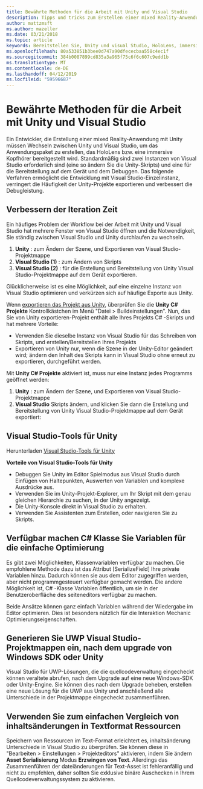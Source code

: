 ```yaml
---
title: Bewährte Methoden für die Arbeit mit Unity und Visual Studio
description: Tipps und tricks zum Erstellen einer mixed Reality-Anwendung mit Unity und Visual Studio den Workflow zu optimieren.
author: mattzmsft
ms.author: mazeller
ms.date: 03/21/2018
ms.topic: article
keywords: Bereitstellen Sie, Unity und visual Studio, HoloLens, immersive Kopfhörer
ms.openlocfilehash: 80a533851b3bee0d747a90dfececbaa558c4ec1f
ms.sourcegitcommit: 384b0087899cd835a3a965f75c6f6c607c9edd1b
ms.translationtype: MT
ms.contentlocale: de-DE
ms.lasthandoff: 04/12/2019
ms.locfileid: "59596687"
---
```

# <a name="best-practices-for-working-with-unity-and-visual-studio"></a>Bewährte Methoden für die Arbeit mit Unity und Visual Studio

Ein Entwickler, die Erstellung einer mixed Reality-Anwendung mit Unity müssen Wechseln zwischen Unity und Visual Studio, um das Anwendungspaket zu erstellen, das HoloLens bzw. eine immersive Kopfhörer bereitgestellt wird. Standardmäßig sind zwei Instanzen von Visual Studio erforderlich sind (eine so ändern Sie die Unity-Skripts) und eine für die Bereitstellung auf dem Gerät und dem Debuggen. Das folgende Verfahren ermöglicht die Entwicklung mit Visual Studio-Einzelinstanz, verringert die Häufigkeit der Unity-Projekte exportieren und verbessert die Debugleistung.

## <a name="improving-iteration-time"></a>Verbessern der Iteration Zeit

Ein häufiges Problem der Workflow bei der Arbeit mit Unity und Visual Studio hat mehrere Fenster von Visual Studio öffnen und die Notwendigkeit, Sie ständig zwischen Visual Studio und Unity durchlaufen zu wechseln.
1. **Unity** : zum Ändern der Szene, und Exportieren von Visual Studio-Projektmappe
2. **Visual Studio (1)** : zum Ändern von Skripts
3. **Visual Studio (2)** : für die Erstellung und Bereitstellung von Unity Visual Studio-Projektmappe auf dem Gerät exportieren.

Glücklicherweise ist es eine Möglichkeit, auf eine einzelne Instanz von Visual Studio optimieren und verkürzen sich auf häufige Exporte aus Unity.

Wenn [exportieren das Projekt aus Unity](exporting-and-building-a-unity-visual-studio-solution.md), überprüfen Sie die **Unity C# Projekte** Kontrollkästchen im Menü "Datei > Buildeinstellungen". Nun, das Sie von Unity exportieren-Projekt enthält alle Ihres Projekts C# -Skripts und hat mehrere Vorteile:
* Verwenden Sie dieselbe Instanz von Visual Studio für das Schreiben von Skripts, und erstellen/Bereitstellen Ihres Projekts
* Exportieren von Unity nur, wenn die Szene in der Unity-Editor geändert wird; ändern den Inhalt des Skripts kann in Visual Studio ohne erneut zu exportieren, durchgeführt werden.

Mit **Unity C# Projekte** aktiviert ist, muss nur eine Instanz jedes Programms geöffnet werden:
1. **Unity** : zum Ändern der Szene, und Exportieren von Visual Studio-Projektmappe
2. **Visual Studio** Skripts ändern, und klicken Sie dann die Erstellung und Bereitstellung von Unity Visual Studio-Projektmappe auf dem Gerät exportiert:

## <a name="visual-studio-tools-for-unity"></a>Visual Studio-Tools für Unity

Herunterladen [Visual Studio-Tools für Unity](https://visualstudiogallery.msdn.microsoft.com/8d26236e-4a64-4d64-8486-7df95156aba9)

**Vorteile von Visual Studio-Tools für Unity**
* Debuggen Sie Unity im Editor Spielmodus aus Visual Studio durch Einfügen von Haltepunkten, Auswerten von Variablen und komplexe Ausdrücke aus.
* Verwenden Sie im Unity-Projekt-Explorer, um Ihr Skript mit dem genau gleichen Hierarchie zu suchen, in der Unity angezeigt.
* Die Unity-Konsole direkt in Visual Studio zu erhalten.
* Verwenden Sie Assistenten zum Erstellen, oder navigieren Sie zu Skripts.

## <a name="expose-c-class-variables-for-easy-tuning"></a>Verfügbar machen C# Klasse Sie Variablen für die einfache Optimierung

Es gibt zwei Möglichkeiten, Klassenvariablen verfügbar zu machen. Die empfohlene Methode dazu ist das Attribut [SerializeField] Ihre private Variablen hinzu. Dadurch können sie aus dem Editor zugegriffen werden, aber nicht programmgesteuert verfügbar gemacht werden.  Die andere Möglichkeit ist, C# -Klasse Variablen öffentlich, um sie in der Benutzeroberfläche des seiteneditors verfügbar zu machen. 

Beide Ansätze können ganz einfach Variablen während der Wiedergabe im Editor optimieren. Dies ist besonders nützlich für die Interaktion Mechanic Optimierungseigenschaften.

## <a name="regenerate-uwp-visual-studio-solutions-after-windows-sdk-or-unity-upgrade"></a>Generieren Sie UWP Visual Studio-Projektmappen ein, nach dem upgrade von Windows SDK oder Unity

Visual Studio für UWP-Lösungen, die die quellcodeverwaltung eingecheckt können veraltete abrufen, nach dem Upgrade auf eine neue Windows-SDK oder Unity-Engine. Sie können dies nach dem Upgrade beheben, erstellen eine neue Lösung für die UWP aus Unity und anschließend alle Unterschiede in der Projektmappe eingecheckt zusammenführen.

## <a name="use-text-format-assets-for-easy-comparison-of-content-changes"></a>Verwenden Sie zum einfachen Vergleich von inhaltsänderungen in Textformat Ressourcen

Speichern von Ressourcen im Text-Format erleichtert es, inhaltsänderung Unterschiede in Visual Studio zu überprüfen. Sie können diese in "Bearbeiten > Einstellungen > Projekteditors" aktivieren, indem Sie ändern **Asset Serialisierung** Modus **Erzwingen von Text**. Allerdings das Zusammenführen der dateiänderungen für Text-Asset ist fehleranfällig und nicht zu empfehlen, daher sollten Sie exklusive binäre Auschecken in Ihrem Quellcodeverwaltungssystem zu aktivieren.
